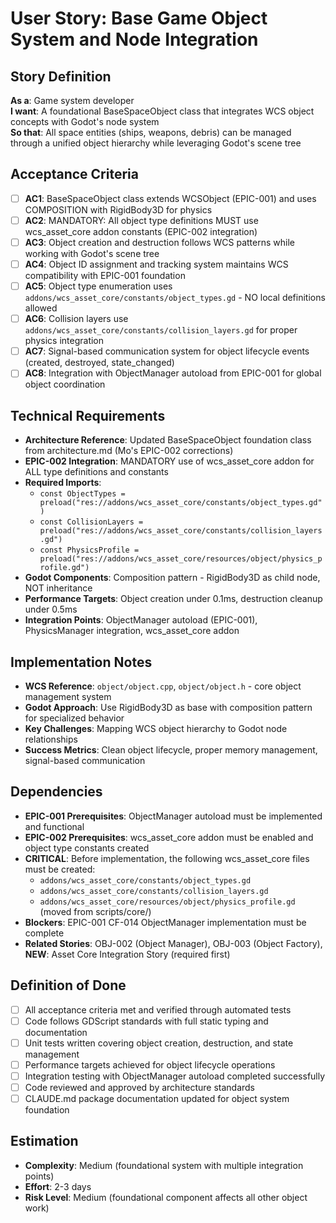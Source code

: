 # User Story: Base Game Object System and Node Integration

## Story Definition
**As a**: Game system developer  
**I want**: A foundational BaseSpaceObject class that integrates WCS object concepts with Godot's node system  
**So that**: All space entities (ships, weapons, debris) can be managed through a unified object hierarchy while leveraging Godot's scene tree

## Acceptance Criteria
- [ ] **AC1**: BaseSpaceObject class extends WCSObject (EPIC-001) and uses COMPOSITION with RigidBody3D for physics
- [ ] **AC2**: MANDATORY: All object type definitions MUST use wcs_asset_core addon constants (EPIC-002 integration)
- [ ] **AC3**: Object creation and destruction follows WCS patterns while working with Godot's scene tree
- [ ] **AC4**: Object ID assignment and tracking system maintains WCS compatibility with EPIC-001 foundation
- [ ] **AC5**: Object type enumeration uses `addons/wcs_asset_core/constants/object_types.gd` - NO local definitions allowed
- [ ] **AC6**: Collision layers use `addons/wcs_asset_core/constants/collision_layers.gd` for proper physics integration
- [ ] **AC7**: Signal-based communication system for object lifecycle events (created, destroyed, state_changed)
- [ ] **AC8**: Integration with ObjectManager autoload from EPIC-001 for global object coordination

## Technical Requirements
- **Architecture Reference**: Updated BaseSpaceObject foundation class from architecture.md (Mo's EPIC-002 corrections)
- **EPIC-002 Integration**: MANDATORY use of wcs_asset_core addon for ALL type definitions and constants
- **Required Imports**: 
  - `const ObjectTypes = preload("res://addons/wcs_asset_core/constants/object_types.gd")`
  - `const CollisionLayers = preload("res://addons/wcs_asset_core/constants/collision_layers.gd")`
  - `const PhysicsProfile = preload("res://addons/wcs_asset_core/resources/object/physics_profile.gd")`
- **Godot Components**: Composition pattern - RigidBody3D as child node, NOT inheritance
- **Performance Targets**: Object creation under 0.1ms, destruction cleanup under 0.5ms  
- **Integration Points**: ObjectManager autoload (EPIC-001), PhysicsManager integration, wcs_asset_core addon

## Implementation Notes
- **WCS Reference**: `object/object.cpp`, `object/object.h` - core object management system
- **Godot Approach**: Use RigidBody3D as base with composition pattern for specialized behavior
- **Key Challenges**: Mapping WCS object hierarchy to Godot node relationships
- **Success Metrics**: Clean object lifecycle, proper memory management, signal-based communication

## Dependencies
- **EPIC-001 Prerequisites**: ObjectManager autoload must be implemented and functional
- **EPIC-002 Prerequisites**: wcs_asset_core addon must be enabled and object type constants created
- **CRITICAL**: Before implementation, the following wcs_asset_core files must be created:
  - `addons/wcs_asset_core/constants/object_types.gd` 
  - `addons/wcs_asset_core/constants/collision_layers.gd`
  - `addons/wcs_asset_core/resources/object/physics_profile.gd` (moved from scripts/core/)
- **Blockers**: EPIC-001 CF-014 ObjectManager implementation must be complete
- **Related Stories**: OBJ-002 (Object Manager), OBJ-003 (Object Factory), **NEW**: Asset Core Integration Story (required first)

## Definition of Done
- [ ] All acceptance criteria met and verified through automated tests
- [ ] Code follows GDScript standards with full static typing and documentation
- [ ] Unit tests written covering object creation, destruction, and state management
- [ ] Performance targets achieved for object lifecycle operations
- [ ] Integration testing with ObjectManager autoload completed successfully
- [ ] Code reviewed and approved by architecture standards
- [ ] CLAUDE.md package documentation updated for object system foundation

## Estimation
- **Complexity**: Medium (foundational system with multiple integration points)
- **Effort**: 2-3 days
- **Risk Level**: Medium (foundational component affects all other object work)